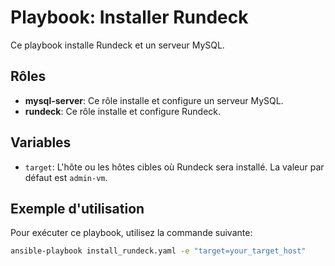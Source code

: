 # Playbook: Installer Rundeck

Ce playbook installe Rundeck et un serveur MySQL.

## Rôles

- **mysql-server**: Ce rôle installe et configure un serveur MySQL.
- **rundeck**: Ce rôle installe et configure Rundeck.

## Variables

- `target`: L'hôte ou les hôtes cibles où Rundeck sera installé. La valeur par défaut est `admin-vm`.

## Exemple d'utilisation

Pour exécuter ce playbook, utilisez la commande suivante:

```bash
ansible-playbook install_rundeck.yaml -e "target=your_target_host"
```
